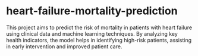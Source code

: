 # heart-failure-mortality-prediction
This project aims to predict the risk of mortality in patients with heart failure using clinical data and machine learning techniques. By analyzing key health indicators, the model helps in identifying high-risk patients, assisting in early intervention and improved patient care.

